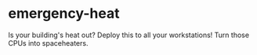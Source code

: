 # emergency-heat
Is your building's heat out? Deploy this to all your workstations! Turn those CPUs into spaceheaters.
